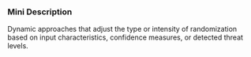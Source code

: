 ### Mini Description

Dynamic approaches that adjust the type or intensity of randomization based on input characteristics, confidence measures, or detected threat levels.

